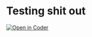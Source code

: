 # Testing shit out

[![Open in Coder](https://cdn.coder.com/embed-button.svg)](https://sreya.dev.c8s.io/wac/build?project_oauth_service=github&template_oauth_service=github&project_url=git@github.com:sreya/test.git&template_url=git@github.com:sreya/test.git&template_ref=master)

